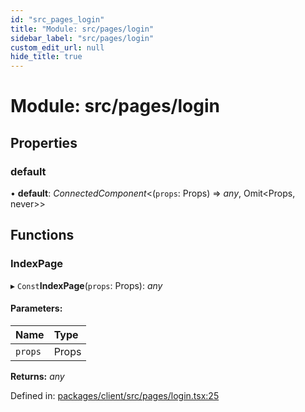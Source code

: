 ```yaml
---
id: "src_pages_login"
title: "Module: src/pages/login"
sidebar_label: "src/pages/login"
custom_edit_url: null
hide_title: true
---
```


# Module: src/pages/login

## Properties

### default

• **default**: *ConnectedComponent*<(`props`: Props) => *any*, Omit<Props, never\>\>

## Functions

### IndexPage

▸ `Const`**IndexPage**(`props`: Props): *any*

#### Parameters:

Name | Type |
:------ | :------ |
`props` | Props |

**Returns:** *any*

Defined in: [packages/client/src/pages/login.tsx:25](https://github.com/xr3ngine/xr3ngine/blob/a16a45d7e/packages/client/src/pages/login.tsx#L25)
